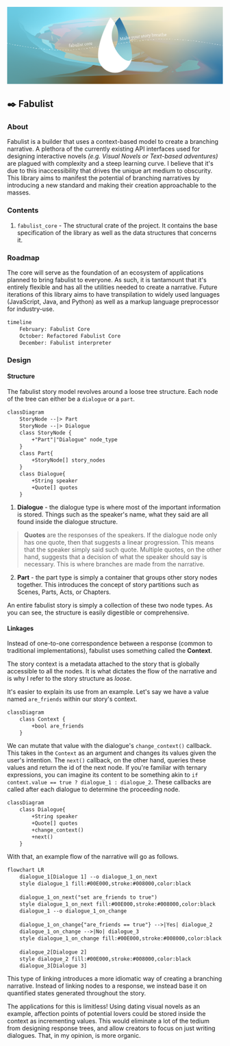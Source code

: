 ![Fabulist banner](./assets/readme-banner.png)

## ✒️ Fabulist

### About
Fabulist is a builder that uses a context-based model to create a branching narrative. A plethora of the currently existing API interfaces used for designing interactive novels *(e.g. Visual Novels or Text-based adventures)* are plagued with complexity and a steep learning curve. I believe that it's due to this inaccessibility that drives the unique art medium to obscurity. This library aims to manifest the potential of branching narratives by introducing a new standard and making their creation approachable to the masses.

### Contents
1. `fabulist_core` - The structural crate of the project. It contains the base specification of the library as well as the data structures that concerns it. 

### Roadmap
The core will serve as the foundation of an ecosystem of applications planned to bring fabulist to everyone. As such, it is tantamount that it's entirely flexible and has all the utilities needed to create a narrative. Future iterations of this library aims to have transpilation to widely used languages (JavaScript, Java, and Python) as well as a markup language preprocessor for industry-use.

```mermaid
timeline
    February: Fabulist Core
    October: Refactored Fabulist Core
    December: Fabulist interpreter
```

### Design

#### Structure
The fabulist story model revolves around a loose tree structure. Each node of the tree can either be a `dialogue` or a `part`.

```mermaid
classDiagram
    StoryNode --|> Part
    StoryNode --|> Dialogue
    class StoryNode {
        +"Part"|"Dialogue" node_type
    }
    class Part{
        +StoryNode[] story_nodes
    }
    class Dialogue{
        +String speaker
        +Quote[] quotes
    }
```
1. **Dialogue** - the dialogue type is where most of the important information is stored. Things such as the speaker's name, what they said are all found inside the dialogue structure.
> **Quotes** are the responses of the speakers. If the dialogue node only has one quote, then that suggests a linear progression. This means that the speaker simply said such quote. Multiple quotes, on the other hand, suggests that a decision of what the speaker should say is necessary. This is where branches are made from the narrative. 
2. **Part** - the part type is simply a container that groups other story nodes together. This introduces the concept of story partitions such as Scenes, Parts, Acts, or Chapters.

An entire fabulist story is simply a collection of these two node types. As you can see, the structure is easily digestible or comprehensive.

#### Linkages

Instead of one-to-one correspondence between a response (common to traditional implementations), fabulist uses something called the **Context**. 

The story context is a metadata attached to the story that is globally accessible to all the nodes. It is what dictates the flow of the narrative and is why I refer to the story structure as *loose*. 

It's easier to explain its use from an example. Let's say we have a value named `are_friends` within our story's context.
```mermaid
classDiagram
    class Context {
        +bool are_friends
    }
```

We can mutate that value with the dialogue's `change_context()` callback. This takes in the `Context` as an argument and changes its values given the user's intention. The `next()` callback, on the other hand, queries these values and return the id of the next node. If you're familiar with ternary expressions, you can imagine its content to be something akin to `if context.value == true ? dialogue_1 : dialogue_2`. These callbacks are called after each dialogue to determine the proceeding node.

```mermaid
classDiagram
    class Dialogue{
        +String speaker
        +Quote[] quotes
        +change_context()
        +next()
    }
```

With that, an example flow of the narrative will go as follows.

```mermaid
flowchart LR
    dialogue_1[Dialogue 1] --o dialogue_1_on_next
    style dialogue_1 fill:#00E000,stroke:#008000,color:black

    dialogue_1_on_next("set are_friends to true")
    style dialogue_1_on_next fill:#00E000,stroke:#008000,color:black
    dialogue_1 --o dialogue_1_on_change

    dialogue_1_on_change{"are_friends == true"} -->|Yes| dialogue_2
    dialogue_1_on_change -->|No| dialogue_3
    style dialogue_1_on_change fill:#00E000,stroke:#008000,color:black

    dialogue_2[Dialogue 2]
    style dialogue_2 fill:#00E000,stroke:#008000,color:black
    dialogue_3[Dialogue 3]
```

This type of linking introduces a more idiomatic way of creating a branching narrative. Instead of linking nodes to a response, we instead base it on quantified states generated throughout the story. 

The applications for this is limitless! Using dating visual novels as an example, affection points of potential lovers could be stored inside the context as incrementing values. This would eliminate a lot of the tedium from designing response trees, and allow creators to focus on just writing dialogues. That, in my opinion, is more organic.